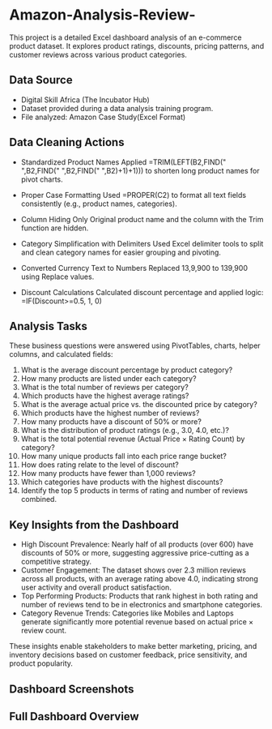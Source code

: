 # Amazon-Analysis-Review-
This project is a detailed Excel dashboard analysis of an e-commerce product dataset. It explores product ratings, discounts, pricing patterns, and customer reviews across various product categories.

## Data Source
- Digital Skill Africa (The Incubator Hub)
- Dataset provided during a data analysis training program.
- File analyzed: Amazon Case Study(Excel Format)

## Data Cleaning Actions

- Standardized Product Names
Applied =TRIM(LEFT(B2,FIND(" ",B2,FIND(" ",B2,FIND(" ",B2)+1)+1))) to shorten long product names for pivot charts.

- Proper Case Formatting
Used =PROPER(C2) to format all text fields consistently (e.g., product names, categories).

- Column Hiding
Only Original product name and the column with the Trim function are hidden.

- Category Simplification with Delimiters
Used Excel delimiter tools to split and clean category names for easier grouping and pivoting.

- Converted Currency Text to Numbers
Replaced 13,9,900 to 139,900 using Replace values.

- Discount Calculations
Calculated discount percentage and applied logic: =IF(Discount>=0.5, 1, 0)


## Analysis Tasks
These business questions were answered using PivotTables, charts, helper columns, and calculated fields:

1.  What is the average discount percentage by product category?
2.  How many products are listed under each category?
3.  What is the total number of reviews per category?
4.  Which products have the highest average ratings?
5.  What is the average actual price vs. the discounted price by category?
6.  Which products have the highest number of reviews?
7.  How many products have a discount of 50% or more?
8.  What is the distribution of product ratings (e.g., 3.0, 4.0, etc.)?
9.  What is the total potential revenue (Actual Price × Rating Count) by category?
10. How many unique products fall into each price range bucket?
11. How does rating relate to the level of discount?
12. How many products have fewer than 1,000 reviews?
13. Which categories have products with the highest discounts?
14. Identify the top 5 products in terms of rating and number of reviews combined.


## Key Insights from the Dashboard

- High Discount Prevalence: Nearly half of all products (over 600) have discounts of 50% or more, suggesting aggressive price-cutting as a competitive strategy.
- Customer Engagement: The dataset shows over 2.3 million reviews across all products, with an average rating above 4.0, indicating strong user activity and overall product satisfaction.
- Top Performing Products: Products that rank highest in both rating and number of reviews tend to be in electronics and smartphone categories.
- Category Revenue Trends: Categories like Mobiles and Laptops generate significantly more potential revenue based on actual price × review count.

These insights enable stakeholders to make better marketing, pricing, and inventory decisions based on customer feedback, price sensitivity, and product popularity.

## Dashboard Screenshots
## Full Dashboard Overview


